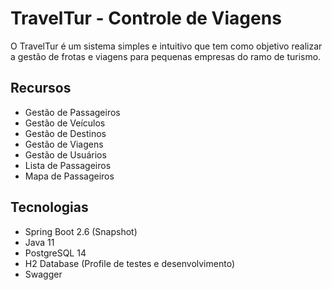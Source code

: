 # TravelTur - Controle de Viagens

O TravelTur é um sistema simples e intuitivo que tem como objetivo realizar a gestão de frotas e viagens para pequenas empresas do ramo de turismo.

## Recursos

- Gestão de Passageiros
- Gestão de Veículos
- Gestão de Destinos
- Gestão de Viagens
- Gestão de Usuários
- Lista de Passageiros
- Mapa de Passageiros

## Tecnologias

- Spring Boot 2.6 (Snapshot)
- Java 11
- PostgreSQL 14
- H2 Database (Profile de testes e desenvolvimento)
- Swagger
